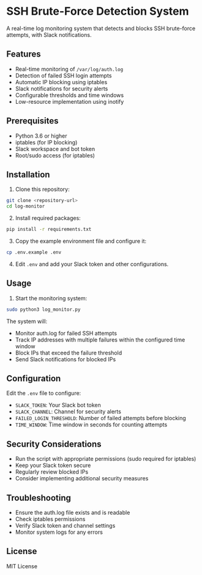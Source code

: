 # SSH Brute-Force Detection System

A real-time log monitoring system that detects and blocks SSH brute-force attempts, with Slack notifications.

## Features

- Real-time monitoring of `/var/log/auth.log`
- Detection of failed SSH login attempts
- Automatic IP blocking using iptables
- Slack notifications for security alerts
- Configurable thresholds and time windows
- Low-resource implementation using inotify

## Prerequisites

- Python 3.6 or higher
- iptables (for IP blocking)
- Slack workspace and bot token
- Root/sudo access (for iptables)

## Installation

1. Clone this repository:
```bash
git clone <repository-url>
cd log-monitor
```

2. Install required packages:
```bash
pip install -r requirements.txt
```

3. Copy the example environment file and configure it:
```bash
cp .env.example .env
```

4. Edit `.env` and add your Slack token and other configurations.

## Usage

1. Start the monitoring system:
```bash
sudo python3 log_monitor.py
```

The system will:
- Monitor auth.log for failed SSH attempts
- Track IP addresses with multiple failures within the configured time window
- Block IPs that exceed the failure threshold
- Send Slack notifications for blocked IPs

## Configuration

Edit the `.env` file to configure:
- `SLACK_TOKEN`: Your Slack bot token
- `SLACK_CHANNEL`: Channel for security alerts
- `FAILED_LOGIN_THRESHOLD`: Number of failed attempts before blocking
- `TIME_WINDOW`: Time window in seconds for counting attempts

## Security Considerations

- Run the script with appropriate permissions (sudo required for iptables)
- Keep your Slack token secure
- Regularly review blocked IPs
- Consider implementing additional security measures

## Troubleshooting

- Ensure the auth.log file exists and is readable
- Check iptables permissions
- Verify Slack token and channel settings
- Monitor system logs for any errors

## License

MIT License 